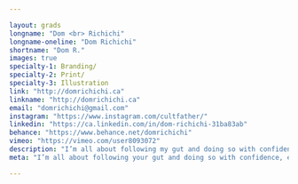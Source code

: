 ```yaml
---

layout: grads
longname: "Dom <br> Richichi"
longname-oneline: "Dom Richichi"
shortname: "Dom R."
images: true
specialty-1: Branding/
specialty-2: Print/
specialty-3: Illustration
link: "http://domrichichi.ca"
linkname: "http://domrichichi.ca"
email: "domrichichi@gmail.com"
instagram: "https://www.instagram.com/cultfather/"
linkedin: "https://ca.linkedin.com/in/dom-richichi-31ba83ab"
behance: "https://www.behance.net/domrichichi"
vimeo: "https://vimeo.com/user8093072"
description: "I’m all about following my gut and doing so with confidence, eagerness, and the drive to create and learn."
meta: "I’m all about following your gut and doing so with confidence, eagerness, and the drive to create and learn."

---
```


